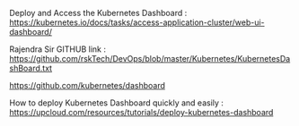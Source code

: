 Deploy and Access the Kubernetes Dashboard : https://kubernetes.io/docs/tasks/access-application-cluster/web-ui-dashboard/

Rajendra Sir GITHUB link
: https://github.com/rskTech/DevOps/blob/master/Kubernetes/KubernetesDashBoard.txt

https://github.com/kubernetes/dashboard

How to deploy Kubernetes Dashboard quickly and easily : https://upcloud.com/resources/tutorials/deploy-kubernetes-dashboard

